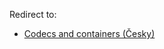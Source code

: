 Redirect to:

*   [Codecs and containers (Česky)](/index.php/Codecs_and_containers_(%C4%8Cesky) "Codecs and containers (Česky)")